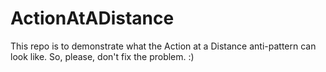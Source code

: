 # ActionAtADistance
This repo is to demonstrate what the Action at a Distance anti-pattern can look like. So, please, don't fix the problem. :)
